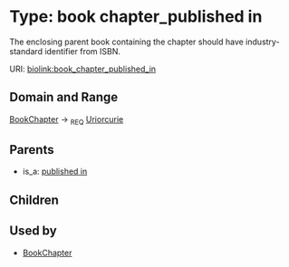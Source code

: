 
# Type: book chapter_published in


The enclosing parent book containing the chapter should have industry-standard identifier from ISBN.

URI: [biolink:book_chapter_published_in](https://w3id.org/biolink/vocab/book_chapter_published_in)


## Domain and Range

[BookChapter](BookChapter.md) ->  <sub>REQ</sub> [Uriorcurie](types/Uriorcurie.md)

## Parents

 *  is_a: [published in](published_in.md)

## Children


## Used by

 * [BookChapter](BookChapter.md)
